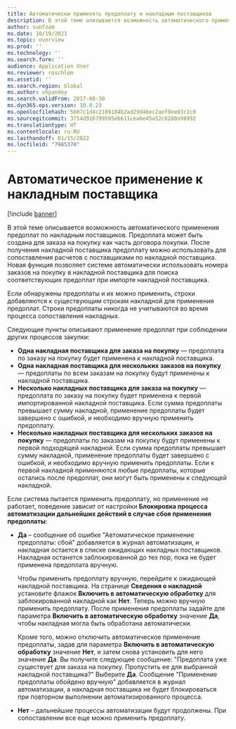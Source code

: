 ```yaml
---
title: Автоматически применять предоплату к накладным поставщиков
description: В этой теме описывается возможность автоматического применения предоплат по накладным поставщиков.
author: sunfzam
ms.date: 10/19/2021
ms.topic: overview
ms.prod: ''
ms.technology: ''
ms.search.form: ''
audience: Application User
ms.reviewer: roschlom
ms.assetid: ''
ms.search.region: Global
ms.author: shpandey
ms.search.validFrom: 2017-08-30
ms.dyn365.ops.version: 10.0.23
ms.openlocfilehash: 5b07c1d4c2189184b2ad29d46ec2aef0ee03c1c0
ms.sourcegitcommit: 3754d916799595eb611ceabe45a52c6280a98992
ms.translationtype: HT
ms.contentlocale: ru-RU
ms.lasthandoff: 01/15/2022
ms.locfileid: "7985370"
---
```

# <a name="automatically-apply-to-vendor-invoices"></a>Автоматическое применение к накладным поставщика

[!include [banner](../includes/banner.md)]

В этой теме описывается возможность автоматического применения предоплат по накладным поставщиков. Предоплата может быть создана для заказа на покупку как часть договора покупки. После получения накладной поставщика предоплату можно использовать для сопоставления расчетов с поставщиками по накладной поставщика. Новая функция позволяет системе автоматически использовать номера заказов на покупку в накладной поставщика для поиска соответствующих предоплат при импорте накладной поставщика.

Если обнаружены предоплаты и их можно применить, строки добавляются к существующим строкам накладной для применения предоплат. Строки предоплаты никогда не учитываются во время процесса сопоставления накладных.

Следующие пункты описывают применение предоплат при соблюдении других процессов закупки:

- **Одна накладная поставщика для заказа на покупку** — предоплата по заказу на покупку будет применена к накладной поставщика.
- **Одна накладная поставщика для нескольких заказов на покупку** — предоплаты по всем заказам на покупку будут применены к накладной поставщика.
- **Несколько накладных поставщика для заказа на покупку** — предоплата по заказу на покупку будет применена к первой импортированной накладной поставщика. Если сумма предоплаты превышает сумму накладной, применение предоплаты будет завершено с ошибкой, и необходимо вручную применить предоплату.
- **Несколько накладных поставщика для нескольких заказов на покупку** — предоплаты по заказам на покупку будут применены к первой подходящей накладной. Если сумма предоплаты превышает сумму накладной, применение предоплаты будет завершено с ошибкой, и необходимо вручную применить предоплаты. Если к первой накладной применяются любые предоплаты, которые остались после предоплат, они могут быть применены к следующей накладной.

Если система пытается применить предоплату, но применение не работает, поведение зависит от настройки **Блокировка процесса автоматизации дальнейших действий в случае сбоя применения предоплаты**:

- **Да** – сообщение об ошибке "Автоматическое применение предоплаты: сбой" добавляется в журнал автоматизации, и накладная остается в списке ожидающих накладных поставщиков. Накладная останется заблокированной до тех пор, пока не будет применена предоплата вручную.

    Чтобы применить предоплату вручную, перейдите к ожидающей накладной поставщика. На странице **Сведения о накладной** установите флажок **Включить в автоматическую обработку** для заблокированной накладной как **Нет**. Теперь можно вручную применить предоплату. После применения предоплаты задайте для параметра **Включить в автоматическую обработку** значение **Да**, чтобы накладная могла быть обработана автоматически.

    Кроме того, можно отключить автоматическое применение предоплаты, задав для параметра **Включить в автоматическую обработку** значение **Нет**, и затем снова установить для него значение **Да**. Вы получите следующее сообщение: "Предоплата уже существует для заказа на покупку. Пропустить ее для выбранной накладной поставщика?" Выберите **Да**. Сообщение "Применение предоплаты обойдено вручную" добавляется в журнал автоматизации, а накладная поставщика не будет блокироваться при повторном выполнении автоматизированного процесса.

- **Нет** – дальнейшие процессы автоматизации будут продолжены. При сопоставлении все еще можно применить предоплату.
